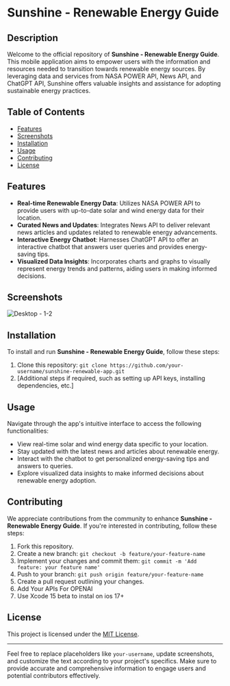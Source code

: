 # Sunshine - Renewable Energy Guide

## Description

Welcome to the official repository of **Sunshine - Renewable Energy Guide**. This mobile application aims to empower users with the information and resources needed to transition towards renewable energy sources. By leveraging data and services from NASA POWER API, News API, and ChatGPT API, Sunshine offers valuable insights and assistance for adopting sustainable energy practices.

## Table of Contents

- [Features](#features)
- [Screenshots](#screenshots)
- [Installation](#installation)
- [Usage](#usage)
- [Contributing](#contributing)
- [License](#license)

## Features

- **Real-time Renewable Energy Data**: Utilizes NASA POWER API to provide users with up-to-date solar and wind energy data for their location.
- **Curated News and Updates**: Integrates News API to deliver relevant news articles and updates related to renewable energy advancements.
- **Interactive Energy Chatbot**: Harnesses ChatGPT API to offer an interactive chatbot that answers user queries and provides energy-saving tips.
- **Visualized Data Insights**: Incorporates charts and graphs to visually represent energy trends and patterns, aiding users in making informed decisions.

## Screenshots
![Desktop - 1-2](https://github.com/Huloiarnata/Sunshine/assets/76807885/1796295c-bea6-4cb7-8405-67a606ca4bfa)

## Installation

To install and run **Sunshine - Renewable Energy Guide**, follow these steps:

1. Clone this repository: `git clone https://github.com/your-username/sunshine-renewable-app.git`
2. [Additional steps if required, such as setting up API keys, installing dependencies, etc.]

## Usage

Navigate through the app's intuitive interface to access the following functionalities:
- View real-time solar and wind energy data specific to your location.
- Stay updated with the latest news and articles about renewable energy.
- Interact with the chatbot to get personalized energy-saving tips and answers to queries.
- Explore visualized data insights to make informed decisions about renewable energy adoption.

## Contributing

We appreciate contributions from the community to enhance **Sunshine - Renewable Energy Guide**. If you're interested in contributing, follow these steps:

1. Fork this repository.
2. Create a new branch: `git checkout -b feature/your-feature-name`
3. Implement your changes and commit them: `git commit -m 'Add feature: your feature name'`
4. Push to your branch: `git push origin feature/your-feature-name`
5. Create a pull request outlining your changes.
6. Add Your APIs For OPENAI
7. Use Xcode 15 beta to instal on ios 17+

## License

This project is licensed under the [MIT License](LICENSE).

---

Feel free to replace placeholders like `your-username`, update screenshots, and customize the text according to your project's specifics. Make sure to provide accurate and comprehensive information to engage users and potential contributors effectively.
